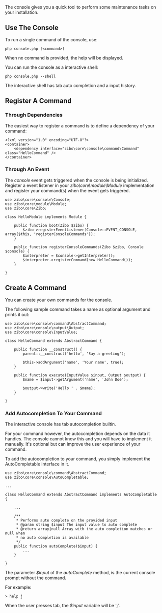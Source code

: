 The console gives you a quick tool to perform some maintenance tasks on your installation.

## Use The Console

To run a single command of the console, use:

    php console.php [<command>]
    
When no command is provided, the help will be displayed.
    
You can run the console as a interactive shell:

    php console.php --shell
    
The interactive shell has tab auto completion and a input history. 

## Register A Command

### Through Dependencies

The easiest way to register a command is to define a dependency of your command:

    <?xml version="1.0" encoding="UTF-8"?>
    <container>  
        <dependency interface="zibo\core\console\command\Command" class="HelloCommand" />
    </container> 

### Through An Event

The _console_ event gets triggered when the console is being initialized.
Register a event listener in your _zibo\core\module\Module_ implementation and register your command(s) when the event gets triggered.

    use zibo\core\console\Console;
    use zibo\core\module\Module;
    use zibo\core\Zibo;

    class HelloModule implements Module {

        public function boot(Zibo $zibo) {
            $zibo->registerEventListener(Console::EVENT_CONSOLE, array($this, 'registerConsoleCommands'));
        }

        public function registerConsoleCommands(Zibo $zibo, Console $console) {
            $interpreter = $console->getInterpreter();
            $interpreter->registerCommand(new HelloCommand());
        }

    }

## Create A Command

You can create your own commands for the console.

The following sample command takes a name as optional argument and prints it out:

    use zibo\core\console\command\AbstractCommand;
    use zibo\core\console\output\Output;
    use zibo\core\console\InputValue;

    class HelloCommand extends AbstractCommand {
    
        public function __construct() {
            parent::__construct('hello', 'Say a greeting');
            
            $this->addArgument('name', 'Your name', true);
        }
        
        public function execute(InputValue $input, Output $output) {
            $name = $input->getArgument('name', 'John Doe');

            $output->write('Hello ' . $name);
        }
    
    }
    
### Add Autocompletion To Your Command

The interactive console has tab autocompletion builtin.

For your command however, the autocompletion depends on the data it handles.
The console cannot know this and you will have to implement it manually.
It's optional but can improve the user experience of your command. 

To add the autocompletion to your command, you simply implement the AutoCompletable interface in it.

    use zibo\core\console\command\AbstractCommand;
    use zibo\core\console\AutoCompletable;
    
    ...

    class HelloCommand extends AbstractCommand implements AutoCompletable {
    
        ...
        
        /**
         * Performs auto complete on the provided input
         * @param string $input The input value to auto complete
         * @return array|null Array with the auto completion matches or null when
         * no auto completion is available
         */
        public function autoComplete($input) {
            ...
        }
    
    }
    
The parameter _$input_ of the _autoComplete_ method, is the current console prompt without the command.

For example:

    > help j
    
When the user presses tab, the _$input_ variable will be 'j'.